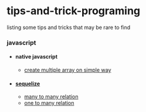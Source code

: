 # tips-and-trick-programing
listing some tips and tricks that may be rare to find


### javascript
- #### native javascript
  - [create multiple array on simple way](https://github.com/malikkurosaki/tips-and-trick-programing/blob/main/javascript/create%20array%20in%20simple%20way.md)
- #### [sequelize](https://github.com/malikkurosaki/tips-and-trick-programing/tree/main/javascript/sequelize)
  - [many to many relation](https://github.com/malikkurosaki/tips-and-trick-programing/blob/main/javascript/sequelize/sequieize%20many-to-many%20relation.md)
  - [one to many relation](https://github.com/malikkurosaki/tips-and-trick-programing/blob/main/javascript/sequelize/one%20to%20many%20relation.md)
